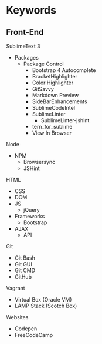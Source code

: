 # Keywords

## Front-End

SublimeText 3
- Packages
  - Package Control
    - Bootstrap 4 Autocomplete
    - BracketHighlighter
    - Color Highlighter
    - GitSavvy
    - Markdown Preview
    - SideBarEnhancements
    - SublimeCodeIntel
    - SublimeLinter
      - SublimeLinter-jshint
    - tern_for_sublime
    - View In Browser

Node
- NPM
  - Browsersync
  - JSHint

HTML
- CSS
- DOM
- JS
  - jQuery
- Frameworks
  - Bootstrap
- AJAX
  - API

Git
- Git Bash
- Git GUI
- Git CMD
- GitHub

Vagrant
- Virtual Box (Oracle VM)
- LAMP Stack (Scotch Box)

Websites
- Codepen
- FreeCodeCamp
